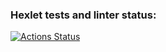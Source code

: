 ### Hexlet tests and linter status:
[![Actions Status](https://github.com/Exodzz/php-project-57/actions/workflows/hexlet-check.yml/badge.svg)](https://github.com/Exodzz/php-project-57/actions)